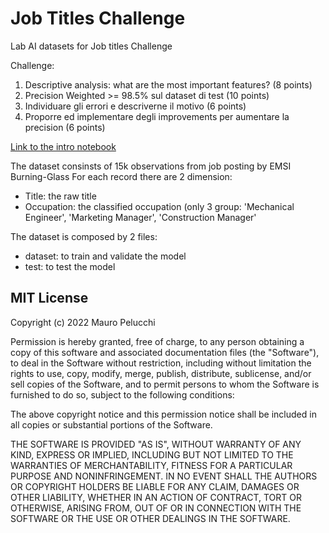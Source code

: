 # Job Titles Challenge

Lab AI datasets for Job titles Challenge


Challenge:
1. Descriptive analysis: what are the most important features?  (8 points)
2. Precision Weighted >= 98.5% sul dataset di test (10 points)
3. Individuare gli errori e descriverne il motivo (6 points)
4. Proporre ed implementare degli improvements per aumentare la precision (6 points)

[Link to the intro notebook](Lab_Artificial_Intelligence_Intro.ipynb)

The dataset consinsts of 15k observations from job posting by EMSI Burning-Glass
For each record there are 2 dimension:
- Title: the raw title
- Occupation: the classified occupation (only 3 group: 'Mechanical Engineer', 'Marketing Manager', 'Construction Manager'

The dataset is composed by 2 files:
- dataset: to train and validate the model
- test: to test the model


## MIT License

Copyright (c) 2022 Mauro Pelucchi

Permission is hereby granted, free of charge, to any person obtaining a copy
of this software and associated documentation files (the "Software"), to deal
in the Software without restriction, including without limitation the rights
to use, copy, modify, merge, publish, distribute, sublicense, and/or sell
copies of the Software, and to permit persons to whom the Software is
furnished to do so, subject to the following conditions:

The above copyright notice and this permission notice shall be included in all
copies or substantial portions of the Software.

THE SOFTWARE IS PROVIDED "AS IS", WITHOUT WARRANTY OF ANY KIND, EXPRESS OR
IMPLIED, INCLUDING BUT NOT LIMITED TO THE WARRANTIES OF MERCHANTABILITY,
FITNESS FOR A PARTICULAR PURPOSE AND NONINFRINGEMENT. IN NO EVENT SHALL THE
AUTHORS OR COPYRIGHT HOLDERS BE LIABLE FOR ANY CLAIM, DAMAGES OR OTHER
LIABILITY, WHETHER IN AN ACTION OF CONTRACT, TORT OR OTHERWISE, ARISING FROM,
OUT OF OR IN CONNECTION WITH THE SOFTWARE OR THE USE OR OTHER DEALINGS IN THE
SOFTWARE.
